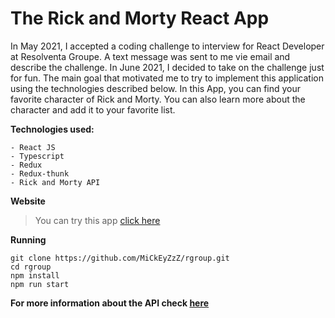 # The Rick and Morty React App

In May 2021, I accepted a coding challenge to interview for React Developer at Resolventa Groupe.
A text message was sent to me vie email and describe the challenge. In June 2021, I decided to take
on the challenge just for fun. The main goal that motivated me to try to implement this application
using the technologies described below. 
In this App, you can find your favorite character of Rick and Morty. 
You can also learn more about the character and add it to your favorite list. 

**Technologies used:**
```
- React JS
- Typescript
- Redux
- Redux-thunk
- Rick and Morty API
```

**Website**
>You can try this app [click here]()

**Running**

```
git clone https://github.com/MiCkEyZzZ/rgroup.git
cd rgroup
npm install
npm run start
```

**For more information about the API check [here](https://github.com/afuh/rick-and-morty-api)**
